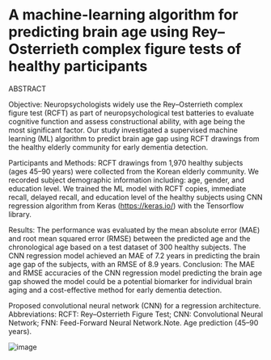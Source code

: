 # A machine-learning algorithm for predicting brain age using Rey–Osterrieth complex figure tests of healthy participants

ABSTRACT

Objective: Neuropsychologists widely use the Rey–Osterrieth complex figure test (RCFT) as part of
neuropsychological test batteries to evaluate cognitive function and assess constructional ability,
with age being the most significant factor. Our study investigated a supervised machine learning
(ML) algorithm to predict brain age gap using RCFT drawings from the healthy elderly community
for early dementia detection.

Participants and Methods: RCFT drawings from 1,970 healthy subjects (ages 45–90 years) were
collected from the Korean elderly community. We recorded subject demographic information
including: age, gender, and education level. We trained the ML model with RCFT copies, immediate
recall, delayed recall, and education level of the healthy subjects using CNN regression algorithm
from Keras (https://keras.io/) with the Tensorflow library.

Results: The performance was evaluated by the mean absolute error (MAE) and root mean
squared error (RMSE) between the predicted age and the chronological age based on a test dataset
of 300 healthy subjects. The CNN regression model achieved an MAE of 7.2 years in predicting
the brain age gap of the subjects, with an RMSE of 8.9 years.
Conclusion: The MAE and RMSE accuracies of the CNN regression model predicting the brain age
gap showed the model could be a potential biomarker for individual brain aging and a cost-effective
method for early dementia detection.

Proposed convolutional neural network (CNN) for a regression architecture. Abbreviations: RCFT: Rey–Osterrieth Figure Test; CNN: Convolutional Neural Network; FNN: Feed-Forward Neural Network.Note. Age prediction (45–90 years).


![image](https://user-images.githubusercontent.com/46183754/212355634-5bd04d82-47c6-4952-a136-4b00d28fddf4.png)
